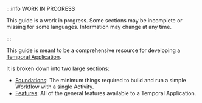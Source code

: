 :::info WORK IN PROGRESS

This guide is a work in progress.
Some sections may be incomplete or missing for some languages.
Information may change at any time.

:::

This guide is meant to be a comprehensive resource for developing a [Temporal Application](/concepts/what-is-a-temporal-application).

It is broken down into two large sections:

- [Foundations](#foundations): The minimum things required to build and run a simple Workflow with a single Activity.
- [Features](#features): All of the general features available to a Temporal Application.
